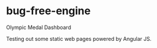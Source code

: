 # bug-free-engine
Olympic Medal Dashboard

Testing out some static web pages powered by Angular JS.
